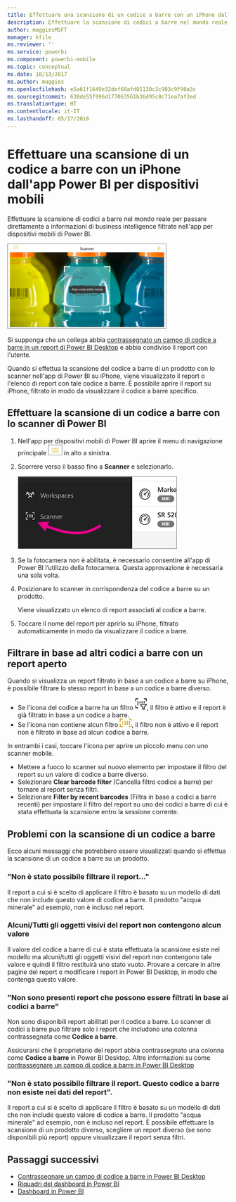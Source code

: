 ```yaml
---
title: Effettuare una scansione di un codice a barre con un iPhone dall'app Power BI per dispositivi mobili
description: Effettuare la scansione di codici a barre nel mondo reale per passare direttamente a informazioni di business intelligence filtrate nell'app per dispositivi mobili di Power BI.
author: maggiesMSFT
manager: kfile
ms.reviewer: ''
ms.service: powerbi
ms.component: powerbi-mobile
ms.topic: conceptual
ms.date: 10/13/2017
ms.author: maggies
ms.openlocfilehash: e5a61f1649e32def68afd01130c3c903c9f90a3c
ms.sourcegitcommit: 638de55f996d177063561b36d95c8c71ea7af3ed
ms.translationtype: HT
ms.contentlocale: it-IT
ms.lasthandoff: 05/17/2018
---
```

# <a name="scan-a-barcode-with-your-iphone-from-the-power-bi-mobile-app"></a>Effettuare una scansione di un codice a barre con un iPhone dall'app Power BI per dispositivi mobili
Effettuare la scansione di codici a barre nel mondo reale per passare direttamente a informazioni di business intelligence filtrate nell'app per dispositivi mobili di Power BI.

![](media/mobile-apps-scan-barcode-iphone/power-bi-barcode-scanner.png)

Si supponga che un collega abbia [contrassegnato un campo di codice a barre in un report di Power BI Desktop](desktop-mobile-barcodes.md) e abbia condiviso il report con l'utente. 

Quando si effettua la scansione del codice a barre di un prodotto con lo scanner nell'app di Power BI su iPhone, viene visualizzato il report o l'elenco di report con tale codice a barre. È possibile aprire il report su iPhone, filtrato in modo da visualizzare il codice a barre specifico.

## <a name="scan-a-barcode-with-the-power-bi-scanner"></a>Effettuare la scansione di un codice a barre con lo scanner di Power BI
1. Nell'app per dispositivi mobili di Power BI aprire il menu di navigazione principale ![](media/mobile-apps-scan-barcode-iphone/pbi_iph_navmenu.png) in alto a sinistra. 
2. Scorrere verso il basso fino a **Scanner** e selezionarlo. 
   
    ![](media/mobile-apps-scan-barcode-iphone/power-bi-scanner.png)
3. Se la fotocamera non è abilitata, è necessario consentire all'app di Power BI l’utilizzo della fotocamera. Questa approvazione è necessaria una sola volta. 
4. Posizionare lo scanner in corrispondenza del codice a barre su un prodotto. 
   
    Viene visualizzato un elenco di report associati al codice a barre.
5. Toccare il nome del report per aprirlo su iPhone, filtrato automaticamente in modo da visualizzare il codice a barre.

## <a name="filter-by-other-barcodes-while-in-a-report"></a>Filtrare in base ad altri codici a barre con un report aperto
Quando si visualizza un report filtrato in base a un codice a barre su iPhone, è possibile filtrare lo stesso report in base a un codice a barre diverso.

* Se l'icona del codice a barre ha un filtro ![](media/mobile-apps-scan-barcode-iphone/power-bi-barcode-filtered-icon-black.png), il filtro è attivo e il report è già filtrato in base a un codice a barre. 
* Se l'icona non contiene alcun filtro ![](media/mobile-apps-scan-barcode-iphone/power-bi-barcode-unfiltered-icon.png), il filtro non è attivo e il report non è filtrato in base ad alcun codice a barre. 

In entrambi i casi, toccare l'icona per aprire un piccolo menu con uno scanner mobile.

* Mettere a fuoco lo scanner sul nuovo elemento per impostare il filtro del report su un valore di codice a barre diverso. 
* Selezionare **Clear barcode filter** (Cancella filtro codice a barre) per tornare al report senza filtri.
* Selezionare **Filter by recent barcodes** (Filtra in base a codici a barre recenti) per impostare il filtro del report su uno dei codici a barre di cui è stata effettuata la scansione entro la sessione corrente.

## <a name="issues-with-scanning-a-barcode"></a>Problemi con la scansione di un codice a barre
Ecco alcuni messaggi che potrebbero essere visualizzati quando si effettua la scansione di un codice a barre su un prodotto.

### <a name="couldnt-filter-report"></a>"Non è stato possibile filtrare il report..."
Il report a cui si è scelto di applicare il filtro è basato su un modello di dati che non include questo valore di codice a barre. Il prodotto "acqua minerale" ad esempio, non è incluso nel report.  

### <a name="allsome-of-the-visuals-in-the-report-dont-contain-any-value"></a>Alcuni/Tutti gli oggetti visivi del report non contengono alcun valore
Il valore del codice a barre di cui è stata effettuata la scansione esiste nel modello ma alcuni/tutti gli oggetti visivi del report non contengono tale valore e quindi il filtro restituirà uno stato vuoto. Provare a cercare in altre pagine del report o modificare i report in Power BI Desktop, in modo che contenga questo valore. 

### <a name="looks-like-you-dont-have-any-reports-that-can-be-filtered-by-barcodes"></a>"Non sono presenti report che possono essere filtrati in base ai codici a barre"
Non sono disponibili report abilitati per il codice a barre. Lo scanner di codici a barre può filtrare solo i report che includono una colonna contrassegnata come **Codice a barre**.  

Assicurarsi che il proprietario del report abbia contrassegnato una colonna come **Codice a barre** in Power BI Desktop. Altre informazioni su come [contrassegnare un campo di codice a barre in Power BI Desktop](desktop-mobile-barcodes.md)

### <a name="couldnt-filter-report---looks-like-this-barcode-doesnt-exist-in-the-report-data"></a>"Non è stato possibile filtrare il report. Questo codice a barre non esiste nei dati del report".
Il report a cui si è scelto di applicare il filtro è basato su un modello di dati che non include questo valore di codice a barre. Il prodotto "acqua minerale" ad esempio, non è incluso nel report. È possibile effettuare la scansione di un prodotto diverso, scegliere un report diverso (se sono disponibili più report) oppure visualizzare il report senza filtri. 

## <a name="next-steps"></a>Passaggi successivi
* [Contrassegnare un campo di codice a barre in Power BI Desktop](desktop-mobile-barcodes.md)
* [Riquadri del dashboard in Power BI](service-dashboard-tiles.md)
* [Dashboard in Power BI](service-dashboards.md)

